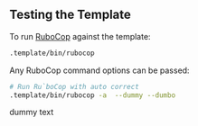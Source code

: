 ## Testing the Template

To run [RuboCop](https://github.com/rubocop/rubocop) against the template:


```sh
.template/bin/rubocop
```

Any RuboCop command options can be passed:


```sh
# Run Ru`boCop with auto correct
.template/bin/rubocop -a  --dummy --dumbo
```

dummy text
